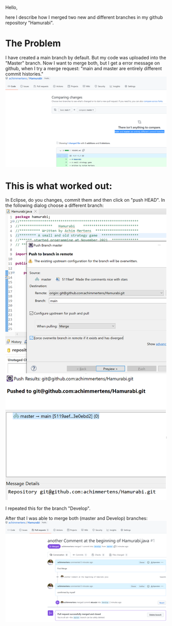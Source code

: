 Hello,

here I describe how I merged two new and different branches in my github repository "Hamurabi".

# The Problem

I have created a main branch by default.
But my code was uploaded into the "Master" branch.
Now I want to merge both, but I get a error message on github, when I try a merge request:
"main and master are entirely different commit histories."
![](2021-11-09-13-29-42.png)

# This is what worked out:
In Eclipse, do you changes, commit them and then click on "push HEAD".
In the following dialog choose a different branch:
![](2021-11-09-13-31-33.png)
![](2021-11-09-13-31-57.png)

I repeated this for the branch "Develop".

After that I was able to merge both (master and Develop) branches:
![](2021-11-09-13-32-47.png)
